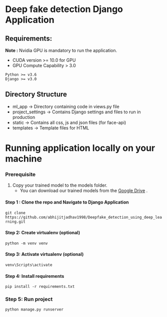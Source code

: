 # Deep fake detection Django Application
## Requirements:

**Note :** Nvidia GPU is mandatory to run the application.
- CUDA version >= 10.0 for GPU
- GPU Compute Capability > 3.0 


```
Python >= v3.6
Django >= v3.0
```

## Directory Structure

- ml_app -> Directory containing code in views.py file
- project_settings -> Contains Django settings and files to run in production
- static -> Contains all css, js and json files (for face-api)
- templates -> Template files for HTML


# Running application locally on your machine

### Prerequisite
1. Copy your trained model to the models folder.
   - You can download our trained models from the [Google Drive](https://drive.google.com/drive/folders/1UX8jXUXyEjhLLZ38tcgOwGsZ6XFSLDJ-?usp=sharing) .

#### Step 1 : Clone the repo and Navigate to Django Application

`git clone https://github.com/abhijitjadhav1998/Deepfake_detection_using_deep_learning.git`

#### Step 2: Create virtualenv (optional)

`python -m venv venv`

#### Step 3: Activate virtualenv (optional)

`venv\Scripts\activate`

#### Step 4: Install requirements

`pip install -r requirements.txt`

### Step 5: Run project

`python manage.py runserver`

